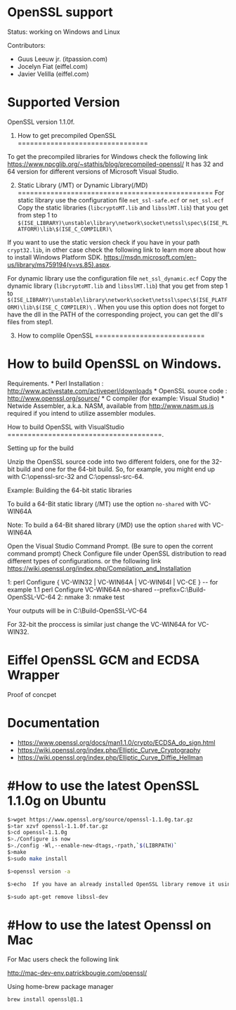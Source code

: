 # OpenSSL support #

Status: working on Windows and Linux

Contributors:
- Guus Leeuw jr. (itpassion.com)
- Jocelyn Fiat (eiffel.com)
- Javier Velilla (eiffel.com)


Supported Version
=================
OpenSSL version 1.1.0f.



1. How to get precompiled OpenSSL
================================

To get the precompiled libraries for Windows check the following
link https://www.npcglib.org/~stathis/blog/precompiled-openssl/
It has 32 and 64 version for different versions of Microsoft Visual Studio.


2. Static Library (/MT) or Dynamic Library(/MD)
================================================
For static library use the configuration file `net_ssl-safe.ecf` or `net_ssl.ecf`
Copy the static libraries (`libcryptoMT.lib` and `libsslMT.lib`) that you get from step 1
to `$(ISE_LIBRARY)\unstable\library\network\socket\netssl\spec\$(ISE_PLATFORM)\lib\$(ISE_C_COMPILER)\`

If you want to use the static version check if you have in your path `crypt32.lib`, 
in other case check the following link to learn more about how to install Windows Platform SDK.
https://msdn.microsoft.com/en-us/library/ms759194(v=vs.85).aspx.


For dynamic library use the configuration file `net_ssl_dynamic.ecf`
Copy the dynamic library (`libcryptoMT.lib` and `libsslMT.lib`) that you get from step 1
to `$(ISE_LIBRARY)\unstable\library\network\socket\netssl\spec\$(ISE_PLATFORM)\lib\$(ISE_C_COMPILER)\` .
When you use this option does not forget to have the dll in the PATH of the corresponding project,
you can get the dll's files from step1.

3. How to complile OpenSSL
===========================

How to build OpenSSL on Windows.
================================

Requirements.
	* Perl Installation    : http://www.activestate.com/activeperl/downloads
	* OpenSSL source code  : http://www.openssl.org/source/
	* C compiler (for example: Visual Studio)
	* Netwide Assembler, a.k.a. NASM, available from http://www.nasm.us,is required if you intend to utilize assembler modules.


How to build OpenSSL with VisualStudio  
======================================.

Setting up for the build

Unzip the OpenSSL source code into two different folders, one for the 32-bit build and one for the 64-bit build. 
So, for example, you might end up with C:\openssl-src-32 and C:\openssl-src-64.

Example:
Building the 64-bit static libraries

To build a 64-Bit static library (/MT) use the option `no-shared` with VC-WIN64A

Note: To build a 64-Bit shared library (/MD) use the option `shared` with VC-WIN64A

Open the Visual Studio Command Prompt. (Be sure to open the corrent command prompt)
Check Configure file under OpenSSL distribution to read different types of configurations.
or the following link https://wiki.openssl.org/index.php/Compilation_and_Installation


1: perl Configure { VC-WIN32 | VC-WIN64A | VC-WIN64I | VC-CE }
-- for example 
1.1 perl Configure VC-WIN64A no-shared --prefix=C:\Build-OpenSSL-VC-64
2: nmake
3: nmake test

Your outputs will be in C:\Build-OpenSSL-VC-64

For 32-bit the proccess is similar just change the VC-WIN64A for VC-WIN32.


Eiffel OpenSSL GCM and ECDSA Wrapper
============================

Proof of concpet

Documentation
=============
- https://www.openssl.org/docs/man1.1.0/crypto/ECDSA_do_sign.html
- https://wiki.openssl.org/index.php/Elliptic_Curve_Cryptography
- https://wiki.openssl.org/index.php/Elliptic_Curve_Diffie_Hellman



#How to use the latest OpenSSL 1.1.0g on Ubuntu
================================================

```bash
$>wget https://www.openssl.org/source/openssl-1.1.0g.tar.gz
$>tar xzvf openssl-1.1.0f.tar.gz
$>cd openssl-1.1.0g
$>./Configure is now
$>./config -Wl,--enable-new-dtags,-rpath,`$(LIBRPATH)`
$>make
$>sudo make install

$>openssl version -a    

$>echo	If you have an already installed OpenSSL library remove it using

$>sudo apt-get remove libssl-dev
```



#How to use the latest Openssl on Mac
======================================
For Mac users check the following link

http://mac-dev-env.patrickbougie.com/openssl/


Using home-brew package manager

`brew install openssl@1.1`

